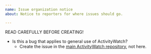 ```yaml
---
name: Issue organization notice
about: Notice to reporters for where issues should go.

---
```


READ CAREFULLY BEFORE CREATING!

 - Is this a bug that applies to general use of ActivityWatch?
    - Create the issue in the [main ActivityWatch repository](https://github.com/ActivityWatch/activitywatch/issues), not here.
